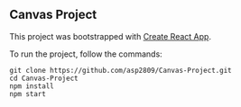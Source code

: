 ## Canvas Project

This project was bootstrapped with [Create React App](https://github.com/facebook/create-react-app).

To run the project, follow the commands:
```
git clone https://github.com/asp2809/Canvas-Project.git
cd Canvas-Project
npm install
npm start
```